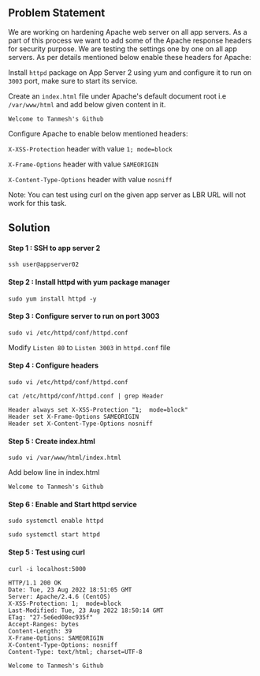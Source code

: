 ## Problem Statement

We are working on hardening Apache web server on all app servers. As a part of this process we want to add some of the Apache response headers for security purpose. We are testing the settings one by one on all app servers. As per details mentioned below enable these headers for Apache:


Install `httpd` package on App Server 2 using yum and configure it to run on `3003` port, make sure to start its service.

Create an `index.html` file under Apache's default document root i.e `/var/www/html` and add below given content in it.

`Welcome to Tanmesh's Github`

Configure Apache to enable below mentioned headers:

`X-XSS-Protection` header with value `1; mode=block`

`X-Frame-Options` header with value `SAMEORIGIN`

`X-Content-Type-Options` header with value `nosniff`

Note: You can test using curl on the given app server as LBR URL will not work for this task.


## Solution

#### Step 1 : SSH to app server 2
`ssh user@appserver02`

#### Step 2 : Install httpd with yum package manager
`sudo yum install httpd -y`

#### Step 3 : Configure server to run on port 3003

`sudo vi /etc/httpd/conf/httpd.conf`

Modify `Listen 80` to `Listen 3003` in `httpd.conf` file

#### Step 4 : Configure headers

`sudo vi /etc/httpd/conf/httpd.conf`

`cat /etc/httpd/conf/httpd.conf | grep Header`

```
Header always set X-XSS-Protection "1;  mode=block"
Header set X-Frame-Options SAMEORIGIN
Header set X-Content-Type-Options nosniff
```

#### Step 5 : Create index.html

`sudo vi /var/www/html/index.html`

Add below line in index.html

`Welcome to Tanmesh's Github`

#### Step 6 : Enable and Start httpd service

`sudo systemctl enable httpd`

`sudo systemctl start httpd`

#### Step 5 : Test using curl

`curl -i localhost:5000`

```
HTTP/1.1 200 OK
Date: Tue, 23 Aug 2022 18:51:05 GMT
Server: Apache/2.4.6 (CentOS)
X-XSS-Protection: 1;  mode=block
Last-Modified: Tue, 23 Aug 2022 18:50:14 GMT
ETag: "27-5e6ed08ec935f"
Accept-Ranges: bytes
Content-Length: 39
X-Frame-Options: SAMEORIGIN
X-Content-Type-Options: nosniff
Content-Type: text/html; charset=UTF-8

Welcome to Tanmesh's Github 
```
